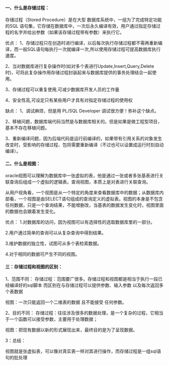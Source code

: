

#### 一、什么是存储过程：

存储过程（Stored Procedure）是在大型 数据库系统中，一组为了完成特定功能的SQL 语句集，它存储在数据库中，一次后永久编译有效，用户通过指定存储过程的名字并给出参数（如果该存储过程带有参数）来执行它。

优点：
1、存储过程只在创造时进行编译，以后每次执行存储过程都不需再重新编译，而一般SQL语句每执行一次就编译一次,所以使用存储过程可提高数据库执行速度。

2、当对数据库进行复杂操作时(如对多个表进行Update,Insert,Query,Delete时)，可将此复杂操作用存储过程封装起来与数据库提供的事务处理结合一起使用。

3、存储过程可以重复使用,可减少数据库开发人员的工作量

4、安全性高,可设定只有某些用户才具有对指定存储过程的使用权

缺点：
1、调试麻烦，但是用 PL/SQL Developer 调试很方便！弥补这个缺点。

2、移植问题，数据库端代码当然是与数据库相关的。但是如果是做工程型项目，基本不存在移植问题。

3、重新编译问题，因为后端代码是运行前编译的，如果带有引用关系的对象发生改变时，受影响的存储过程、包将需要重新编译（不过也可以设置成运行时刻自动编译）。

#### 二、什么是视图：

oracle视图可以理解为数据库中一张虚拟的表，他是通过一张或者多张基表进行关联查询后组成一个虚拟的逻辑表。查询视图，本质上是对表进行关联查询。

 从用户视角看，一个视图是从一个特定的角度来查看数据库中的数据；从数据库内部看，一个视图是由SELECT语句组成的查询定义的虚拟表。视图的本身是不包含任何数据，只是一个查询结果，不能增删改，当基表的数据发生变化时，视图里面的数据也会跟着发生变化。

优点：
1.对数据库的访问，因为视图可以有选择性的选取数据库里的一部分。

2.用户通过简单的查询可以从复杂查询中得到结果。

3.维护数据的独立性，试图可从多个表检索数据。

4.对于相同的数据可产生不同的视图。

#### 三：存储过程和视图的区别：

1、范围不同：
存储过程：范围要广很多。存储过程和视图都是相当于执行一段已经编译好的sql脚本 而区别在与存储过程可以提供参数、输入参数 以及每次返回多个表数据

视图：一次只能返回一个二维表的数据 且不能接受 任何参数。

2、目的不同：
存储过程：往往涉及很多的数据处理，是一个复杂的过程，它相当于一个函数可以接受参数，主要用于处理数据；

视图：把现有数据以新的形式展现出来，最终目的是为了呈现数据。

3：总结：

视图就是张虚拟表，可以像对真实表一样对其进行操作，而存储过程是一组sql语句的批处理